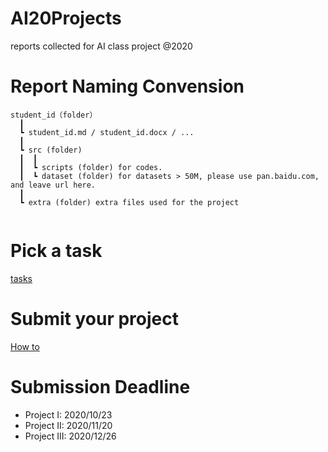 # AI20Projects

reports collected for AI class project @2020

# Report Naming Convension
```
student_id（folder）  
  ┃
  ┗ student_id.md / student_id.docx / ...  
  ┃
  ┗ src (folder)
  ┃  ┃
  ┃  ┗ scripts (folder) for codes.
  ┃  ┗ dataset (folder) for datasets > 50M, please use pan.baidu.com, and leave url here.
  ┃
  ┗ extra (folder) extra files used for the project
  
```
 
# Pick a task
[tasks](./aitasks.md)

# Submit your project
[How to](./Submission-Howto.md)

# Submission Deadline
- Project I: 2020/10/23
- Project II: 2020/11/20
- Project III: 2020/12/26

